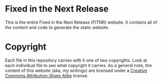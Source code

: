 Fixed in the Next Release
=========================

This is the entire Fixed in the Next Release (FITNR) website. It contains all
of the content and code to generate the static website.

Copyright
=========

Each file in this repository carries with it one of two copyrights. Look at
each individual file to see what copyright it carries. As a general note, the
content of this website (aka, my writings) are licensed under a [Creative
Commons Attribution-Share Alike][ccsa] license.

[ccsa]: http://creativecommons.org/licenses/by-sa/3.0/us/
